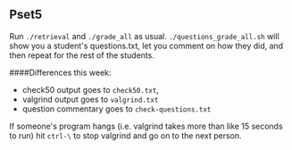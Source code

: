 ## Pset5

Run `./retrieval` and `./grade_all` as usual. `./questions_grade_all.sh` will show you a student's questions.txt, let you comment on how they did, and then repeat for the rest of the students.

####Differences this week:
- check50 output goes to `check50.txt`,
- valgrind output goes to `valgrind.txt`
- question commentary goes to `check-questions.txt`

If someone's program hangs (i.e. valgrind takes more than like 15 seconds to run) hit `ctrl-\` to stop valgrind and go on to the next person.
